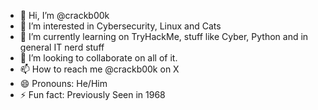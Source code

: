 - 👋 Hi, I’m @crackb00k
- 👀 I’m interested in Cybersecurity, Linux and Cats
- 🌱 I’m currently learning on TryHackMe, stuff like Cyber, Python and in general IT nerd stuff
- 💞️ I’m looking to collaborate on all of it.
- 📫 How to reach me @crackb00k on X
- 😄 Pronouns: He/Him
- ⚡ Fun fact: Previously Seen in 1968

<!---
crackb00k/crackb00k is a ✨ special ✨ repository because its `README.md` (this file) appears on your GitHub profile.
You can click the Preview link to take a look at your changes.
--->
